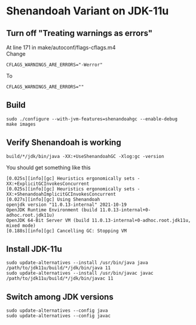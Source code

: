 # Shenandoah Variant on JDK-11u

## Turn off "Treating warnings as errors"
At line 171 in make/autoconf/flags-cflags.m4 <br/>
Change
```
CFLAGS_WARNINGS_ARE_ERRORS="-Werror"
```
To
```
CFLAGS_WARNINGS_ARE_ERRORS=""
```

## Build
```shell
sudo ./configure --with-jvm-features=shenandoahgc --enable-debug
make images
```

## Verify Shenandoah is working
```shell
build/*/jdk/bin/java -XX:+UseShenandoahGC -Xlog:gc -version
```
You should get something like this
```shell
[0.025s][info][gc] Heuristics ergonomically sets -XX:+ExplicitGCInvokesConcurrent
[0.025s][info][gc] Heuristics ergonomically sets -XX:+ShenandoahImplicitGCInvokesConcurrent
[0.027s][info][gc] Using Shenandoah
openjdk version "11.0.13-internal" 2021-10-19
OpenJDK Runtime Environment (build 11.0.13-internal+0-adhoc.root.jdk11u)
OpenJDK 64-Bit Server VM (build 11.0.13-internal+0-adhoc.root.jdk11u, mixed mode)
[0.188s][info][gc] Cancelling GC: Stopping VM
```

## Install JDK-11u
```shell
sudo update-alternatives --install /usr/bin/java java /path/to/jdk11u/build/*/jdk/bin/java 11
sudo update-alternatives --install /usr/bin/javac javac /path/to/jdk11u/build/*/jdk/bin/javac 11
```

## Switch among JDK versions
```shell
sudo update-alternatives --config java
sudo update-alternatives --config javac
```
